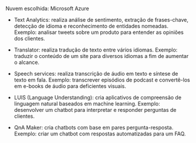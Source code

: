 Nuvem escolhida: Microsoft Azure

- Text Analytics: realiza análise de sentimento, extração de frases-chave, detecção de idioma e reconhecimento de entidades nomeadas.
Exemplo: analisar tweets sobre um produto para entender as opiniões dos clientes.

- Translator: realiza tradução de texto entre vários idiomas.
Exemplo: traduzir o conteúdo de um site para diversos idiomas a fim de aumentar o alcance.

- Speech services: realiza transcrição de áudio em texto e síntese de texto em fala.
Exemplo: transcrever episódios de podcast e convertê-los em e-books de áudio para deficientes visuais.

- LUIS (Language Understanding): cria aplicativos de compreensão de linguagem natural baseados em machine learning.
Exemplo: desenvolver um chatbot para interpretar e responder perguntas de clientes.

- QnA Maker: cria chatbots com base em pares pergunta-resposta.
Exemplo: criar um chatbot com respostas automatizadas para um FAQ.
